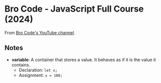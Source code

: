 # Bro Code - JavaScript Full Course (2024)

From [Bro Code's YouTube channel](https://youtu.be/lfmg-EJ8gm4?si=yPvTYS3wx6eC94AE).

## Notes

- **variable**: A container that stores a value. It behaves as if it is the value it contains.
  - Declaration: `let x;`
  - Assignment: `x = 100;`
